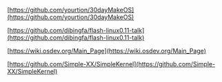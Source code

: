 [https://github.com/yourtion/30dayMakeOS](https://github.com/yourtion/30dayMakeOS)

[https://github.com/dibingfa/flash-linux0.11-talk](https://github.com/dibingfa/flash-linux0.11-talk)

[https://wiki.osdev.org/Main_Page](https://wiki.osdev.org/Main_Page)

[https://github.com/Simple-XX/SimpleKernel](https://github.com/Simple-XX/SimpleKernel)
